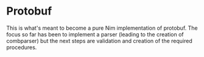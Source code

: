 # Protobuf
This is what's meant to become a pure Nim implementation of protobuf. The focus
so far has been to implement a parser (leading to the creation of combparser)
but the next steps are validation and creation of the required procedures.
